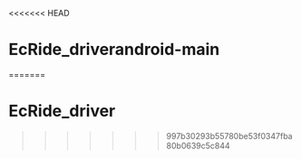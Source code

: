 <<<<<<< HEAD
# EcRide_driverandroid-main
 
=======
# EcRide_driver
>>>>>>> 997b30293b55780be53f0347fba80b0639c5c844
